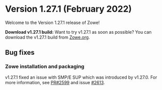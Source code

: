 # Version 1.27.1 (February 2022)

Welcome to the Version 1.27.1 release of Zowe!

**Download v1.27.1 build:** Want to try v1.27.1 as soon as possible? You can download the v1.27.1 build from [Zowe.org](https://www.zowe.org/download.html).

## Bug fixes

### Zowe installation and packaging

v1.27.1 fixed an issue with SMP/E SUP which was introduced by v1.27.0. For more information, see [PR#2599](https://github.com/zowe/zowe-install-packaging/pull/2599) and issue [#2613](https://github.com/zowe/zowe-install-packaging/issues/2613).